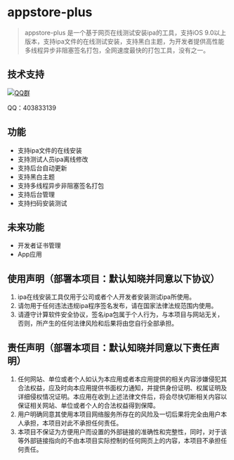 # appstore-plus
> appstore-plus 是一个基于网页在线测试安装ipa的工具，支持iOS 9.0以上版本，支持ipa文件的在线测试安装，支持黑白主题，为开发者提供高性能多线程异步非阻塞签名打包，全网速度最快的打包工具，没有之一。


## 技术支持
[![QQ群](https://img.shields.io/badge/QQ%E7%BE%A4-650988448-blue)](http://qm.qq.com/cgi-bin/qm/qr?_wv=1027&k=GZrfsnIHFKZjVjYlMXxl16fSLMyr4c5x&authKey=UPIFvSdpyxZq92TiTz3j8ao6WJdT74SU366mFE87Qv6tmtgUxEE4I4ssLlWN2YL4&noverify=0&group_code=650988448)

QQ：403833139

## 功能
- 支持ipa文件的在线安装
- 支持测试人员ipa离线修改
- 支持后台自动更新
- 支持黑白主题
- 支持多线程异步非阻塞签名打包
- 支持后台管理
- 支持扫码安装测试

## 未来功能
- 开发者证书管理
- App应用

## 使用声明（部署本项目：默认知晓并同意以下协议）
1. ipa在线安装工具仅用于公司或者个人开发者安装测试ipa所使用。
2. 请勿用于任何违法违规ipa程序签名发布，请在国家法律法规范围内使用。
3. 请遵守计算软件安全协议，签名ipa包属于个人行为，与本项目与网站无关，否则，所产生的任何法律风险和后果将由您自行全部承担。

## 责任声明（部署本项目：默认知晓并同意以下责任声明）
1. 任何网站、单位或者个人如认为本应用或者本应用提供的相关内容涉嫌侵犯其合法权益，应及时向本应用提供书面权力通知，并提供身份证明、权属证明及详细侵权情况证明。本应用在收到上述法律文件后，将会尽快切断相关内容以保证相关网站、单位或者个人的合法权益得到保障。
2. 用户明确同意其使用本项目网络服务所存在的风险及一切后果将完全由用户本人承担，本项目对此不承担任何责任。
3. 本项目不保证为方便用户而设置的外部链接的准确性和完整性，同时，对于该等外部链接指向的不由本项目实际控制的任何网页上的内容，本项目不承担任何责任。
